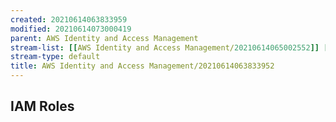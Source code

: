 ```yaml
---
created: 20210614063833959
modified: 20210614073000419
parent: AWS Identity and Access Management
stream-list: [[AWS Identity and Access Management/20210614065002552]] [[AWS Identity and Access Management/20210614072921287]] [[AWS Identity and Access Management/20210614072941130]] [[AWS Identity and Access Management/20210614073000412]]
stream-type: default
title: AWS Identity and Access Management/20210614063833952
---
```

## IAM Roles
